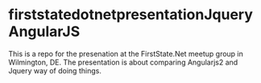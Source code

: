 # firststatedotnetpresentationJqueryAngularJS
This is a repo for the presenation at the FirstState.Net meetup group in Wilmington, DE. The presentation is about comparing Angularjs2 and Jquery way of doing things.
